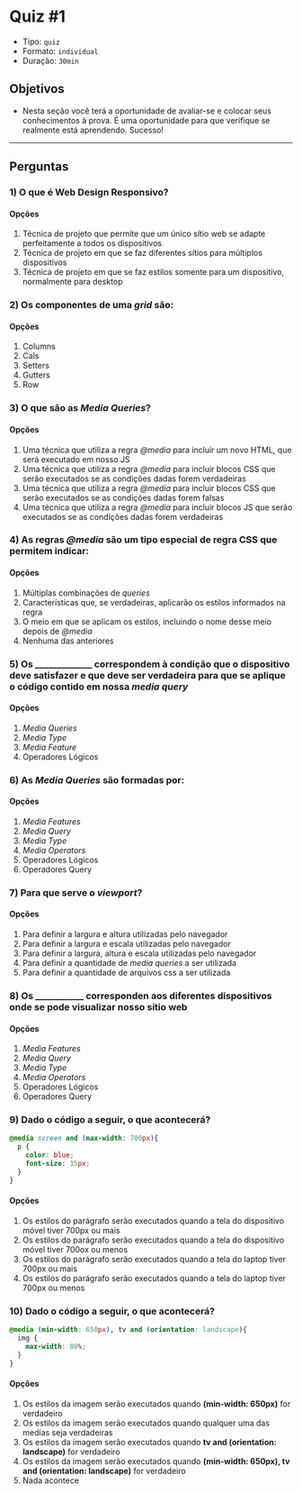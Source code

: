 # Quiz #1

- Tipo: `quiz`
- Formato: `individual`
- Duração: `30min`

## Objetivos

- Nesta seção você terá a oportunidade de avaliar-se e colocar seus conhecimentos à prova. É uma oportunidade para que verifique se realmente está aprendendo. Sucesso!

***

## Perguntas

### 1) O que é Web Design Responsivo?

#### Opções

1. Técnica de projeto que permite que um único sítio web se adapte perfeitamente a todos os dispositivos
2. Técnica de projeto em que se faz diferentes sítios para múltiplos dispositivos
3. Técnica de projeto em que se faz estilos somente para um dispositivo, normalmente para desktop

<solution style="display:none;">1</solution>

### 2) Os componentes de uma *grid* são:

#### Opções

1. Columns
2. Cals
3. Setters
4. Gutters
5. Row

<solution style="display:none;">1,4,5</solution>

### 3) O que são as *Media Queries*?

#### Opções

1. Uma técnica que utiliza a regra *@media* para incluir um novo HTML, que será executado em nosso JS
2. Uma técnica que utiliza a regra *@media* para incluir blocos CSS que serão executados se as condições dadas forem verdadeiras
3. Uma técnica que utiliza a regra *@media* para incluir blocos CSS que serão executados se as condições dadas forem falsas
4. Uma técnica que utiliza a regra *@media* para incluir blocos JS que serão executados se as condições dadas forem verdadeiras

<solution style="display:none;">2</solution>

### 4) As regras *@media* são um tipo especial de regra CSS que permitem indicar:

#### Opções

1. Múltiplas combinações de *queries*
2. Características que, se verdadeiras, aplicarão os estilos informados na regra
3. O meio em que se aplicam os estilos, incluindo o nome desse meio depois de *@media*
4. Nenhuma das anteriores

<solution style="display:none;">2,3</solution>

### 5) Os _____________ correspondem à condição que o dispositivo deve satisfazer e que deve ser verdadeira para que se aplique o código contido em nossa *media query*

#### Opções

1. *Media Queries*
2. *Media Type*
3. *Media Feature*
4. Operadores Lógicos

<solution style="display:none;">3</solution>

### 6) As *Media Queries* são formadas por:

#### Opções

1. *Media Features*
2. *Media Query*
3. *Media Type*
4. *Media Operators*
5. Operadores Lógicos
6. Operadores Query

<solution style="display:none;">1,3,5</solution>

### 7) Para que serve o *viewport*?

#### Opções

1. Para definir a largura e altura utilizadas pelo navegador
2. Para definir a largura e escala utilizadas pelo navegador
3. Para definir a largura, altura e escala utilizadas pelo navegador
4. Para definir a quantidade de *media queries* a ser utilizada
5. Para definir a quantidade de arquivos css a ser utilizada

<solution style="display:none;">3</solution>

### 8) Os ___________ corresponden aos diferentes dispositivos onde se pode visualizar nosso sítio web

#### Opções

1. *Media Features*
2. *Media Query*
3. *Media Type*
4. *Media Operators*
5. Operadores Lógicos
6. Operadores Query

<solution style="display:none;">3</solution>

### 9) Dado o código a seguir, o que acontecerá?

```css
@media screen and (max-width: 700px){
  p {
    color: blue;
    font-size: 15px;
  }
}
```

#### Opções

1. Os estilos do parágrafo serão executados quando a tela do dispositivo móvel tiver 700px ou mais
2. Os estilos do parágrafo serão executados quando a tela do dispositivo móvel tiver 700ox ou menos
3. Os estilos do parágrafo serão executados quando a tela do laptop tiver 700px ou mais
4. Os estilos do parágrafo serão executados quando a tela do laptop tiver 700px ou menos

<solution style="display:none;">4</solution>

### 10) Dado o código a seguir, o que acontecerá?

```css
@media (min-width: 650px), tv and (orientation: landscape){
  img {
    max-width: 80%;
  }
}
```

#### Opções

1. Os estilos da imagem serão executados quando **(min-width: 650px)** for verdadeiro
2. Os estilos da imagem serão executados quando qualquer uma das medias seja verdadeiras
3. Os estilos da imagem serão executados quando **tv and (orientation: landscape)** for verdadeiro
4. Os estilos da imagem serão executados quando **(min-width: 650px), tv and (orientation: landscape)** for verdadeiro
5. Nada acontece

<solution style="display:none;">4</solution>
